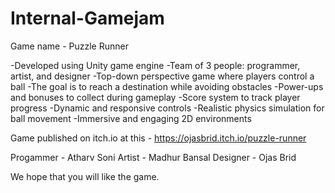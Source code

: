 # Internal-Gamejam

Game name - Puzzle Runner

-Developed using Unity game engine
-Team of 3 people: programmer, artist, and designer
-Top-down perspective game where players control a ball
-The goal is to reach a destination while avoiding obstacles
-Power-ups and bonuses to collect during gameplay
-Score system to track player progress
-Dynamic and responsive controls
-Realistic physics simulation for ball movement
-Immersive and engaging 2D environments

Game published on itch.io at this - https://ojasbrid.itch.io/puzzle-runner

Progammer - Atharv Soni
Artist - Madhur Bansal
Designer - Ojas Brid

We hope that you will like the game.
